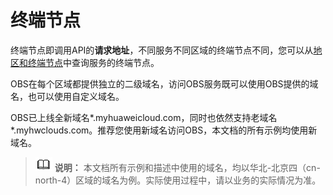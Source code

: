 # 终端节点<a name="obs_04_0003"></a>

终端节点即调用API的**请求地址**，不同服务不同区域的终端节点不同，您可以从[地区和终端节点](https://developer.huaweicloud.com/endpoint?OBS)中查询服务的终端节点。

OBS在每个区域都提供独立的二级域名，访问OBS服务既可以使用OBS提供的域名，也可以使用自定义域名。

OBS已上线全新域名\*.myhuaweicloud.com，同时也依然支持老域名\*.myhwclouds.com。推荐您使用新域名访问OBS，本文档的所有示例均使用新域名。

>![](public_sys-resources/icon-note.gif) **说明：** 
>本文档所有示例和描述中使用的域名，均以华北-北京四（cn-north-4）区域的域名为例。实际使用过程中，请以业务的实际情况为准。

